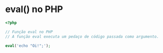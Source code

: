 # eval() no PHP

```php
<?php

// Função eval no PHP
// A função eval executa um pedaço de código passada como argumento.

eval('echo "Oi!";');
```